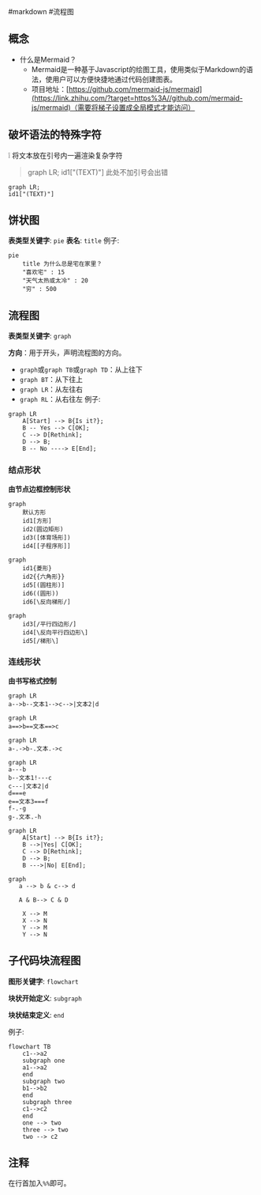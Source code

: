 #markdown  #流程图

## 概念

-   什么是Mermaid？
	- Mermaid是一种基于Javascript的绘图工具，使用类似于Markdown的语法，使用户可以方便快捷地通过代码创建图表。
	- 项目地址：[https://github.com/mermaid-js/mermaid](https://link.zhihu.com/?target=https%3A//github.com/mermaid-js/mermaid)（需要将梯子设置成全局模式才能访问）

## 破坏语法的特殊字符

❕ 将文本放在引号内一遍渲染复杂字符
> graph LR;
> id1["(TEXT)"]
> 此处不加引号会出错
```mermaid
graph LR;
id1["(TEXT)"]
```
## 饼状图

**表类型关键字**: `pie`
**表名**:  `title`
例子:
```mermaid
pie
    title 为什么总是宅在家里？
    "喜欢宅" : 15
    "天气太热或太冷" : 20
    "穷" : 500
```
## 流程图

**表类型关键字**: `graph`

**方向**：用于开头，声明流程图的方向。
-   `graph`或`graph TB`或`graph TD`：从上往下
-   `graph BT`：从下往上
-   `graph LR`：从左往右
-   `graph RL`：从右往左
例子:
```mermaid
graph LR
    A[Start] --> B{Is it?};
    B -- Yes --> C[OK];
    C --> D[Rethink];
    D --> B;
    B -- No ----> E[End];
```


### 结点形状

**由节点边框控制形状**

```mermaid
graph
    默认方形
    id1[方形]
    id2(圆边矩形)
    id3([体育场形])
    id4[[子程序形]]
```

```mermaid
graph
	id1{菱形}
	id2{{六角形}}
    id5[(圆柱形)]
    id6((圆形))
	id6[\反向梯形/]
```

```mermaid
graph
	id3[/平行四边形/]
	id4[\反向平行四边形\]
	id5[/梯形\]
```

### 连线形状

**由书写格式控制**

```mermaid
graph LR
a-->b--文本1-->c-->|文本2|d
```
```mermaid
graph LR
a==>b==文本==>c
```
```mermaid
graph LR
a-.->b-.文本.->c
```
```mermaid
graph LR
a---b
b--文本1!---c
c---|文本2|d
d===e
e==文本3===f
f-.-g
g-.文本.-h
```
```mermaid
graph LR
    A[Start] --> B{Is it?};
    B -->|Yes| C[OK];
    C --> D[Rethink];
    D --> B;
    B --->|No| E[End];
```
```mermaid
graph 
   a --> b & c--> d
   
   A & B--> C & D
   
    X --> M
    X --> N
    Y --> M
    Y --> N
```

## 子代码块流程图

**图形关键字**: `flowchart `

**块状开始定义**: `subgraph `

**块状结束定义**: `end`

例子:
```mermaid
flowchart TB
    c1-->a2
    subgraph one
    a1-->a2
    end
    subgraph two
    b1-->b2
    end
    subgraph three
    c1-->c2
    end
    one --> two
    three --> two
    two --> c2
```

## 注释

在行首加入`%%`即可。